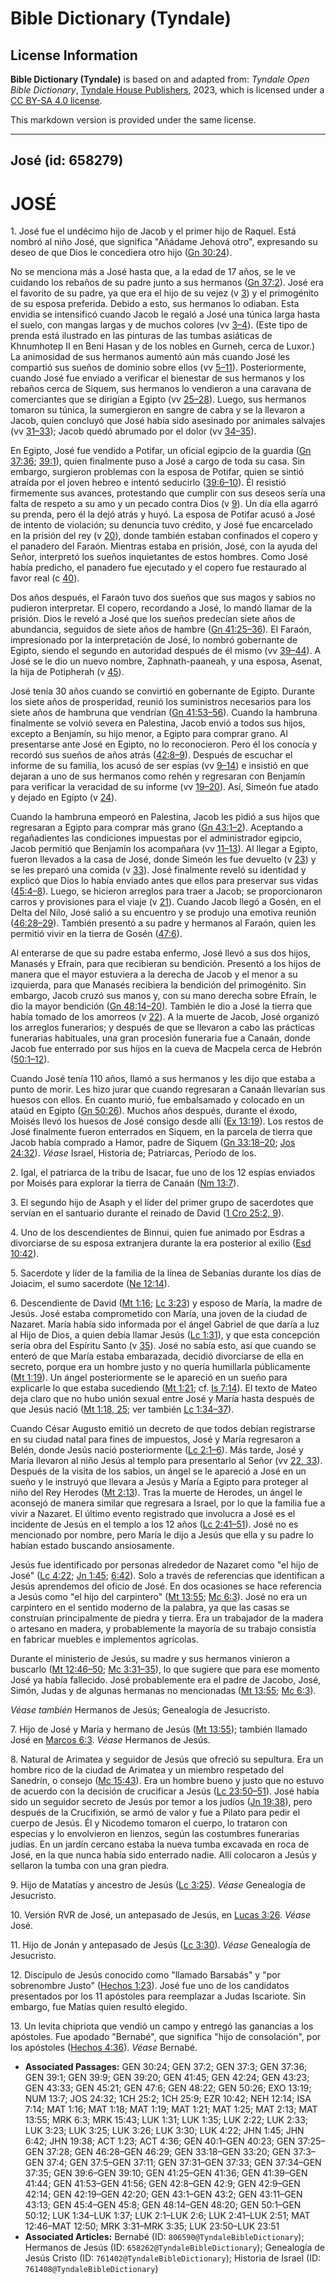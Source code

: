 # Bible Dictionary (Tyndale)

## License Information

**Bible Dictionary (Tyndale)** is based on and adapted from: _Tyndale Open Bible Dictionary_, [Tyndale House Publishers](https://tyndaleopenresources.com/), 2023, which is licensed under a [CC BY-SA 4.0 license](https://creativecommons.org/licenses/by-sa/4.0/legalcode.en).

This markdown version is provided under the same license.



--------------------------------

## José (id: 658279)

JOSÉ
====

1\. José fue el undécimo hijo de Jacob y el primer hijo de Raquel. Está nombró al niño José, que significa "Añádame Jehová otro", expresando su deseo de que Dios le concediera otro hijo ([Gn 30:24](https://ref.ly/Gen30:24)).

No se menciona más a José hasta que, a la edad de 17 años, se le ve cuidando los rebaños de su padre junto a sus hermanos ([Gn 37:2](https://ref.ly/Gen37:2)). José era el favorito de su padre, ya que era el hijo de su vejez (v [3](https://ref.ly/Gen37:3)) y el primogénito de su esposa preferida. Debido a esto, sus hermanos lo odiaban. Esta envidia se intensificó cuando Jacob le regaló a José una túnica larga hasta el suelo, con mangas largas y de muchos colores (vv [3–4](https://ref.ly/Gen37:3-Gen37:4)). (Este tipo de prenda está ilustrado en las pinturas de las tumbas asiáticas de Khnumhotep II en Beni Hasan y de los nobles en Gurneh, cerca de Luxor.) La animosidad de sus hermanos aumentó aún más cuando José les compartió sus sueños de dominio sobre ellos (vv [5–11](https://ref.ly/Gen37:5-Gen37:11)). Posteriormente, cuando José fue enviado a verificar el bienestar de sus hermanos y los rebaños cerca de Siquem, sus hermanos lo vendieron a una caravana de comerciantes que se dirigían a Egipto (vv [25–28](https://ref.ly/Gen37:25-Gen37:28)). Luego, sus hermanos tomaron su túnica, la sumergieron en sangre de cabra y se la llevaron a Jacob, quien concluyó que José había sido asesinado por animales salvajes (vv [31–33](https://ref.ly/Gen37:31-Gen37:33)); Jacob quedó abrumado por el dolor (vv [34–35](https://ref.ly/Gen37:34-Gen37:35)).

En Egipto, José fue vendido a Potifar, un oficial egipcio de la guardia ([Gn 37:36](https://ref.ly/Gen37:36); [39:1](https://ref.ly/Gen39:1)), quien finalmente puso a José a cargo de toda su casa. Sin embargo, surgieron problemas con la esposa de Potifar, quien se sintió atraída por el joven hebreo e intentó seducirlo ([39:6–10](https://ref.ly/Gen39:6-Gen39:10)). Él resistió firmemente sus avances, protestando que cumplir con sus deseos sería una falta de respeto a su amo y un pecado contra Dios (v [9](https://ref.ly/Gen39:9)). Un día ella agarró su prenda, pero él la dejó atrás y huyó. La esposa de Potifar acusó a José de intento de violación; su denuncia tuvo crédito, y José fue encarcelado en la prisión del rey (v [20](https://ref.ly/Gen39:20)), donde también estaban confinados el copero y el panadero del Faraón. Mientras estaba en prisión, José, con la ayuda del Señor, interpretó los sueños inquietantes de estos hombres. Como José había predicho, el panadero fue ejecutado y el copero fue restaurado al favor real (c [40](https://ref.ly/Gen40:1-Gen40:23)).

Dos años después, el Faraón tuvo dos sueños que sus magos y sabios no pudieron interpretar. El copero, recordando a José, lo mandó llamar de la prisión. Dios le reveló a José que los sueños predecían siete años de abundancia, seguidos de siete años de hambre ([Gn 41:25–36](https://ref.ly/Gen41:25-Gen41:36)). El Faraón, impresionado por la interpretación de José, lo nombró gobernante de Egipto, siendo el segundo en autoridad después de él mismo (vv [39–44](https://ref.ly/Gen41:39-Gen41:44)). A José se le dio un nuevo nombre, Zaphnath\-paaneah, y una esposa, Asenat, la hija de Potipherah (v [45](https://ref.ly/Gen41:45)).

José tenía 30 años cuando se convirtió en gobernante de Egipto. Durante los siete años de prosperidad, reunió los suministros necesarios para los siete años de hambruna que vendrían ([Gn 41:53–56](https://ref.ly/Gen41:53-Gen41:56)). Cuando la hambruna finalmente se volvió severa en Palestina, Jacob envió a todos sus hijos, excepto a Benjamín, su hijo menor, a Egipto para comprar grano. Al presentarse ante José en Egipto, no lo reconocieron. Pero él los conocía y recordó sus sueños de años atrás ([42:8–9](https://ref.ly/Gen42:8-Gen42:9)). Después de escuchar el informe de su familia, los acusó de ser espías (vv [9–14](https://ref.ly/Gen42:9-Gen42:14)) e insistió en que dejaran a uno de sus hermanos como rehén y regresaran con Benjamín para verificar la veracidad de su informe (vv [19–20](https://ref.ly/Gen42:19-Gen42:20)). Así, Simeón fue atado y dejado en Egipto (v [24](https://ref.ly/Gen42:24)).

Cuando la hambruna empeoró en Palestina, Jacob les pidió a sus hijos que regresaran a Egipto para comprar más grano ([Gn 43:1–2](https://ref.ly/Gen43:1-Gen43:2)). Aceptando a regañadientes las condiciones impuestas por el administrador egipcio, Jacob permitió que Benjamín los acompañara (vv [11–13](https://ref.ly/Gen43:11-Gen43:13)). Al llegar a Egipto, fueron llevados a la casa de José, donde Simeón les fue devuelto (v [23](https://ref.ly/Gen43:23)) y se les preparó una comida (v [33](https://ref.ly/Gen43:33)). José finalmente reveló su identidad y explicó que Dios lo había enviado antes que ellos para preservar sus vidas ([45:4–8](https://ref.ly/Gen45:4-Gen45:8)). Luego, se hicieron arreglos para traer a Jacob; se proporcionaron carros y provisiones para el viaje (v [21](https://ref.ly/Gen45:21)). Cuando Jacob llegó a Gosén, en el Delta del Nilo, José salió a su encuentro y se produjo una emotiva reunión ([46:28–29](https://ref.ly/Gen46:28-Gen46:29)). También presentó a su padre y hermanos al Faraón, quien les permitió vivir en la tierra de Gosén ([47:6](https://ref.ly/Gen47:6)).

Al enterarse de que su padre estaba enfermo, José llevó a sus dos hijos, Manasés y Efraín, para que recibieran su bendición. Presentó a los hijos de manera que el mayor estuviera a la derecha de Jacob y el menor a su izquierda, para que Manasés recibiera la bendición del primogénito. Sin embargo, Jacob cruzó sus manos y, con su mano derecha sobre Efraín, le dio la mayor bendición ([Gn 48:14–20](https://ref.ly/Gen48:14-Gen48:20)). También le dio a José la tierra que había tomado de los amorreos (v [22](https://ref.ly/Gen48:22)). A la muerte de Jacob, José organizó los arreglos funerarios; y después de que se llevaron a cabo las prácticas funerarias habituales, una gran procesión funeraria fue a Canaán, donde Jacob fue enterrado por sus hijos en la cueva de Macpela cerca de Hebrón ([50:1–12](https://ref.ly/Gen50:1-Gen50:12)).

Cuando José tenía 110 años, llamó a sus hermanos y les dijo que estaba a punto de morir. Les hizo jurar que cuando regresaran a Canaán llevarían sus huesos con ellos. En cuanto murió, fue embalsamado y colocado en un ataúd en Egipto ([Gn 50:26](https://ref.ly/Gen50:26)). Muchos años después, durante el éxodo, Moisés llevó los huesos de José consigo desde allí ([Ex 13:19](https://ref.ly/Exod13:19)). Los restos de José finalmente fueron enterrados en Siquem, en la parcela de tierra que Jacob había comprado a Hamor, padre de Siquem ([Gn 33:18–20](https://ref.ly/Gen33:18-Gen33:20); [Jos 24:32](https://ref.ly/Josh24:32)). *Véase* Israel, Historia de; Patriarcas, Período de los.

2\. Igal, el patriarca de la tribu de Isacar, fue uno de los 12 espías enviados por Moisés para explorar la tierra de Canaán ([Nm 13:7](https://ref.ly/Num13:7)).

3\. El segundo hijo de Asaph y el líder del primer grupo de sacerdotes que servían en el santuario durante el reinado de David ([1 Cro 25:2, 9](https://ref.ly/1Chr25:2,1Chr25:9)).

4\. Uno de los descendientes de Binnui, quien fue animado por Esdras a divorciarse de su esposa extranjera durante la era posterior al exilio ([Esd 10:42](https://ref.ly/Ezra10:42)).

5\. Sacerdote y líder de la familia de la línea de Sebanías durante los días de Joiacim, el sumo sacerdote ([Ne 12:14](https://ref.ly/Neh12:14)).

6\. Descendiente de David ([Mt 1:16](https://ref.ly/Matt1:16); [Lc 3:23](https://ref.ly/Luke3:23)) y esposo de María, la madre de Jesús. José estaba comprometido con María, una joven de la ciudad de Nazaret. María había sido informada por el ángel Gabriel de que daría a luz al Hijo de Dios, a quien debía llamar Jesús ([Lc 1:31](https://ref.ly/Luke1:31)), y que esta concepción sería obra del Espíritu Santo (v [35](https://ref.ly/Luke1:35)). José no sabía esto, así que cuando se enteró de que María estaba embarazada, decidió divorciarse de ella en secreto, porque era un hombre justo y no quería humillarla públicamente ([Mt 1:19](https://ref.ly/Matt1:19)). Un ángel posteriormente se le apareció en un sueño para explicarle lo que estaba sucediendo ([Mt 1:21](https://ref.ly/Matt1:21); cf. [Is 7:14](https://ref.ly/Isa7:14)). El texto de Mateo deja claro que no hubo unión sexual entre José y María hasta después de que Jesús nació ([Mt 1:18, 25](https://ref.ly/Matt1:18,Matt1:25); ver también [Lc 1:34–37](https://ref.ly/Luke1:34-Luke1:37)).

Cuando César Augusto emitió un decreto de que todos debían registrarse en su ciudad natal para fines de impuestos, José y María regresaron a Belén, donde Jesús nació posteriormente ([Lc 2:1–6](https://ref.ly/Luke2:1-Luke2:6)). Más tarde, José y María llevaron al niño Jesús al templo para presentarlo al Señor (vv [22, 33](https://ref.ly/Luke2:22,Luke2:33)). Después de la visita de los sabios, un ángel se le apareció a José en un sueño y le instruyó que llevara a Jesús y María a Egipto para proteger al niño del Rey Herodes ([Mt 2:13](https://ref.ly/Matt2:13)). Tras la muerte de Herodes, un ángel le aconsejó de manera similar que regresara a Israel, por lo que la familia fue a vivir a Nazaret. El último evento registrado que involucra a José es el incidente de Jesús en el templo a los 12 años ([Lc 2:41–51](https://ref.ly/Luke2:41-Luke2:51)). José no es mencionado por nombre, pero María le dijo a Jesús que ella y su padre lo habían estado buscando ansiosamente.

Jesús fue identificado por personas alrededor de Nazaret como "el hijo de José" ([Lc 4:22](https://ref.ly/Luke4:22); [Jn 1:45](https://ref.ly/John1:45); [6:42](https://ref.ly/John6:42)). Solo a través de referencias que identifican a Jesús aprendemos del oficio de José. En dos ocasiones se hace referencia a Jesús como "el hijo del carpintero" ([Mt 13:55](https://ref.ly/Matt13:55); [Mc 6:3](https://ref.ly/Mark6:3)). José no era un carpintero en el sentido moderno de la palabra, ya que las casas se construían principalmente de piedra y tierra. Era un trabajador de la madera o artesano en madera, y probablemente la mayoría de su trabajo consistía en fabricar muebles e implementos agrícolas.

Durante el ministerio de Jesús, su madre y sus hermanos vinieron a buscarlo ([Mt 12:46–50](https://ref.ly/Matt12:46-Matt12:50); [Mc 3:31–35](https://ref.ly/Mark3:31-Mark3:35)), lo que sugiere que para ese momento José ya había fallecido. José probablemente era el padre de Jacobo, José, Simón, Judas y de algunas hermanas no mencionadas ([Mt 13:55](https://ref.ly/Matt13:55); [Mc 6:3](https://ref.ly/Mark6:3)).

*Véase también* Hermanos de Jesús; Genealogía de Jesucristo.

7\. Hijo de José y María y hermano de Jesús ([Mt 13:55](https://ref.ly/Matt13:55)); también llamado José en [Marcos 6:3](https://ref.ly/Mark6:3). *Véase* Hermanos de Jesús.

8\. Natural de Arimatea y seguidor de Jesús que ofreció su sepultura. Era un hombre rico de la ciudad de Arimatea y un miembro respetado del Sanedrín, o consejo ([Mc 15:43](https://ref.ly/Mark15:43)). Era un hombre bueno y justo que no estuvo de acuerdo con la decisión de crucificar a Jesús ([Lc 23:50–51](https://ref.ly/Luke23:50-Luke23:51)). José había sido un seguidor secreto de Jesús por temor a los judíos ([Jn 19:38](https://ref.ly/John19:38)), pero después de la Crucifixión, se armó de valor y fue a Pilato para pedir el cuerpo de Jesús. Él y Nicodemo tomaron el cuerpo, lo trataron con especias y lo envolvieron en lienzos, según las costumbres funerarias judías. En un jardín cercano estaba la nueva tumba excavada en roca de José, en la que nunca había sido enterrado nadie. Allí colocaron a Jesús y sellaron la tumba con una gran piedra.

9\. Hijo de Matatías y ancestro de Jesús ([Lc 3:25](https://ref.ly/Luke3:25)). *Véase* Genealogía de Jesucristo.

10\. Versión RVR de José, un antepasado de Jesús, en [Lucas 3:26](https://ref.ly/Luke3:26). *Véase* José.

11\. Hijo de Jonán y antepasado de Jesús ([Lc 3:30](https://ref.ly/Luke3:30)). *Véase* Genealogía de Jesucristo.

12\. Discípulo de Jesús conocido como "llamado Barsabás" y "por sobrenombre Justo" ([Hechos 1:23](https://ref.ly/Acts1:23)). José fue uno de los candidatos presentados por los 11 apóstoles para reemplazar a Judas Iscariote. Sin embargo, fue Matías quien resultó elegido.

13\. Un levita chipriota que vendió un campo y entregó las ganancias a los apóstoles. Fue apodado "Bernabé", que significa "hijo de consolación", por los apóstoles ([Hechos 4:36](https://ref.ly/Acts4:36)). *Véase* Bernabé.

* **Associated Passages:** GEN 30:24; GEN 37:2; GEN 37:3; GEN 37:36; GEN 39:1; GEN 39:9; GEN 39:20; GEN 41:45; GEN 42:24; GEN 43:23; GEN 43:33; GEN 45:21; GEN 47:6; GEN 48:22; GEN 50:26; EXO 13:19; NUM 13:7; JOS 24:32; 1CH 25:2; 1CH 25:9; EZR 10:42; NEH 12:14; ISA 7:14; MAT 1:16; MAT 1:18; MAT 1:19; MAT 1:21; MAT 1:25; MAT 2:13; MAT 13:55; MRK 6:3; MRK 15:43; LUK 1:31; LUK 1:35; LUK 2:22; LUK 2:33; LUK 3:23; LUK 3:25; LUK 3:26; LUK 3:30; LUK 4:22; JHN 1:45; JHN 6:42; JHN 19:38; ACT 1:23; ACT 4:36; GEN 40:1–GEN 40:23; GEN 37:25–GEN 37:28; GEN 46:28–GEN 46:29; GEN 33:18–GEN 33:20; GEN 37:3–GEN 37:4; GEN 37:5–GEN 37:11; GEN 37:31–GEN 37:33; GEN 37:34–GEN 37:35; GEN 39:6–GEN 39:10; GEN 41:25–GEN 41:36; GEN 41:39–GEN 41:44; GEN 41:53–GEN 41:56; GEN 42:8–GEN 42:9; GEN 42:9–GEN 42:14; GEN 42:19–GEN 42:20; GEN 43:1–GEN 43:2; GEN 43:11–GEN 43:13; GEN 45:4–GEN 45:8; GEN 48:14–GEN 48:20; GEN 50:1–GEN 50:12; LUK 1:34–LUK 1:37; LUK 2:1–LUK 2:6; LUK 2:41–LUK 2:51; MAT 12:46–MAT 12:50; MRK 3:31–MRK 3:35; LUK 23:50–LUK 23:51
* **Associated Articles:** Bernabé (ID: `806590@TyndaleBibleDictionary`); Hermanos de Jesús (ID: `658262@TyndaleBibleDictionary`); Genealogía de Jesús Cristo (ID: `761402@TyndaleBibleDictionary`); Historia de Israel (ID: `761408@TyndaleBibleDictionary`)

